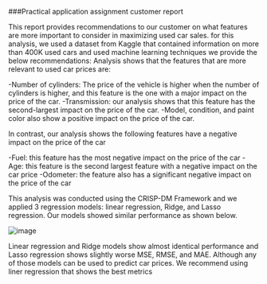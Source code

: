 ###Practical application assignment customer report 

This report provides recommendations to our customer on what features are more important to consider in maximizing used car sales. 
for this analysis, we used a dataset from Kaggle that contained information on more than 400K used cars and used machine learning techniques we provide the below recommendations:
Analysis shows that the features that are more relevant to used car prices are:

 -Number of cylinders: The price of the vehicle is higher when the number of cylinders is higher, and this feature is the one with a major impact on the price of the car.
 -Transmission:  our analysis shows that this feature has the second-largest impact on the price of the car.
 -Model, condition, and paint color also show a positive impact on the price of the car.

In contrast, our analysis shows the following features have a negative impact on the price of the car 

 -Fuel: this feature has the most negative impact on the price of the car
 -Age: this feature is the second largest feature with a negative impact on the car price 
 -Odometer: the feature also has a significant negative impact on the price of the car

This analysis was conducted using the CRISP-DM Framework and we applied 3 regression models: linear regression, Ridge, and Lasso regression.
Our models showed similar performance as shown below.

![image](https://github.com/PedroPachucaHerrera/Practical-application-II/assets/39275405/bd8968db-13a8-40e5-94ed-810ad9e7fdc2)

 
Linear regression and Ridge models show almost identical performance and Lasso regression shows slightly worse MSE, RMSE, and MAE.
Although any of those models can be used to predict car prices. We recommend using liner regression that shows the best metrics

 
